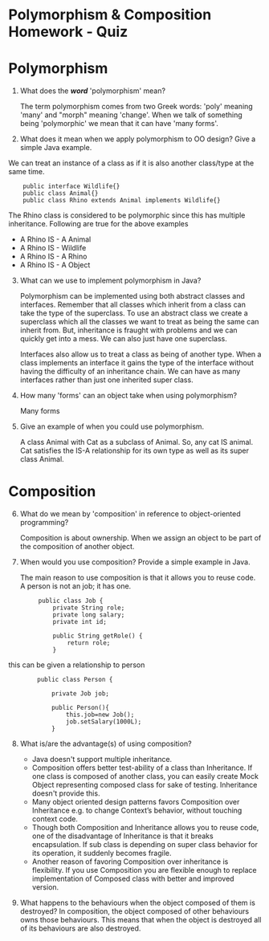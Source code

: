 # Polymorphism & Composition Homework - Quiz

# Polymorphism

1. What does the ___word___ 'polymorphism' mean?

    The term polymorphism comes from two Greek words: 'poly' meaning 'many' and "morph" meaning 'change'. When we talk of something being 'polymorphic' we mean that it can have 'many forms'.


2. What does it mean when we apply polymorphism to OO design? Give a simple Java example.

  We can treat an instance of a class as if it is also another class/type at the same time.
   
        public interface Wildlife{}
        public class Animal{}
        public class Rhino extends Animal implements Wildlife{}
  
The Rhino class is considered to be polymorphic since this has multiple inheritance. Following are true for the above   examples
 
   - A Rhino IS - A Animal
   - A Rhino IS - Wildlife
   - A Rhino IS - A Rhino
   - A Rhino IS - A Object

3. What can we use to implement polymorphism in Java?

      Polymorphism can be implemented using both abstract classes and interfaces. Remember that all classes which inherit from a class can take the type of the superclass. To use an abstract class we create a superclass which all the classes we want to treat as being the same can inherit from. But, inheritance is fraught with problems and we can quickly get into a mess. We can also just have one superclass.

      Interfaces also allow us to treat a class as being of another type. When a class implements an interface it gains the type of the interface without having the difficulty of an inheritance chain. We can have as many interfaces rather than just one inherited super class.

4. How many 'forms' can an object take when using polymorphism?

      Many forms

5. Give an example of when you could use polymorphism.

      A class Animal with Cat as a subclass of Animal. So, any cat IS animal. 
      Cat satisfies the IS-A relationship for its own type as well as its super class Animal.

# Composition

6. What do we mean by 'composition' in reference to object-oriented programming?

      Composition is about ownership. When we assign an object to be part of the composition of another object.

7. When would you use composition? Provide a simple example in Java.

      The main reason to use composition is that it allows you to reuse code. A person is not an job; it has one.
      
            public class Job {
                private String role;
                private long salary;
                private int id;

                public String getRole() {
                    return role;
                }

this can be given a relationship to person

            public class Person {

                private Job job;

                public Person(){
                    this.job=new Job();
                    job.setSalary(1000L);
                }
    
8. What is/are the advantage(s) of using composition?
   - Java doesn't support multiple inheritance.
   - Composition offers better test-ability of a class than Inheritance. If one class is composed of another class, you can easily create Mock Object representing composed class for sake of testing. Inheritance doesn't provide this. 
    - Many object oriented design patterns favors Composition over Inheritance e.g. to change Context’s behavior, without touching context code. 
    - Though both Composition and Inheritance allows you to reuse code, one of the disadvantage of Inheritance is that it breaks encapsulation. If sub class is depending on super class behavior for its operation, it suddenly becomes fragile. 
    - Another reason of favoring Composition over inheritance is flexibility. If you use Composition you are flexible enough to replace implementation of Composed class with better and improved version. 

9. What happens to the behaviours when the object composed of them is destroyed?
          In composition, the object composed of other behaviours owns those behaviours. This means that when the object is destroyed all of its behaviours are also destroyed.
